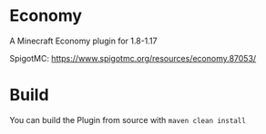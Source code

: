 # Economy
A Minecraft Economy plugin for 1.8-1.17

SpigotMC: https://www.spigotmc.org/resources/economy.87053/

# Build

You can build the Plugin from source with `maven clean install`
